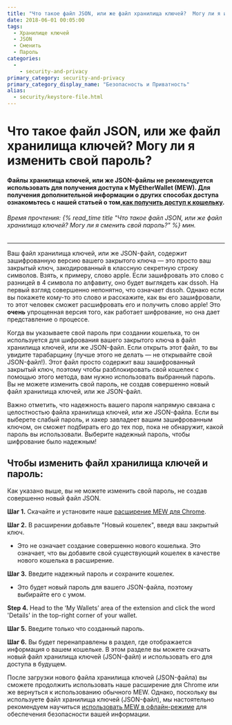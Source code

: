 ```yaml
---
title: "Что такое файл JSON, или же файл хранилища ключей?  Могу ли я изменить свой пароль?"
date: 2018-06-01 00:05:00
tags:
  - Хранилище ключей
  - JSON
  - Сменить
  - Пароль
categories:
  - 
    - security-and-privacy
primary_category: security-and-privacy
primary_category_display_name: "Безопасность и Приватность"
alias:
  - security/keystore-file.html
---
```


# __Что такое файл JSON, или же файл хранилища ключей?  Могу ли я изменить свой пароль?__
#### __Файлы хранилища ключей, или же JSON-файлы не рекомендуется использовать для получения доступа к MyEtherWallet (MEW).  Для получения дополнительной информации о других способах доступа ознакомьтесь с нашей статьей о том,[как получить доступ к кошельку](/@@@@@@/getting-started/how-to-access-your-wallet/).__
###### Время прочтения: {% read_time title "Что такое файл JSON, или же файл хранилища ключей? Могу ли я сменить свой пароль?" %} мин.
***

Ваш файл хранилища ключей, или же JSON-файл, содержит зашифрованную версию вашего закрытого ключа — это просто ваш закрытый ключ, закодированный в классную секретную строку символов. Взять, к примеру, слово apple. Если зашифровать это слово с разницей в 4 символа по алфавиту, оно будет выглядеть как dssoh. На первый взгляд совершенно непонятно, что означает dssoh. Однако если вы покажете кому-то это слово и расскажите, как вы его зашифровали, то этот человек сможет расшифровать его и получить слово apple! Это **очень** упрощенная версия того, как работает шифрование, но она дает представление о процессе.

Когда вы указываете свой пароль при создании кошелька, то он используется для шифрования вашего закрытого ключа в файл хранилища ключей, или же JSON-файл. Если открыть этот файл, то вы увидите тарабарщину (лучше этого не делать — не открывайте свой JSON-файл!). Этот файл просто содержит ваш зашифрованный закрытый ключ, поэтому чтобы разблокировать свой кошелек с помощью этого метода, вам нужно использовать выбранный пароль. Вы не можете изменить свой пароль, не создав совершенно новый файл хранилища ключей, или же JSON-файл.

Важно отметить, что надежность вашего пароля напрямую связана с целостностью файла хранилища ключей, или же JSON-файла. Если вы выберете слабый пароль, и хакер завладеет вашим зашифрованным ключом, он сможет подбирать его до тех пор, пока не обнаружит, какой пароль вы использовали. Выберите надежный пароль, чтобы шифрование было надежным!



## __Чтобы изменить файл хранилища ключей и пароль:__

Как указано выше, вы не можете изменить свой пароль, не создав совершенно новый файл JSON.

**Шаг 1.** Скачайте и установите наше [расширение MEW для Chrome](https://chrome.google.com/webstore/detail/myetherwallet/nlbmnnijcnlegkjjpcfjclmcfggfefdm?hl=en).

**Шаг 2.** В расширении добавьте "Новый кошелек", введя ваш закрытый ключ.
* Это не означает создание совершенно нового кошелька. Это означает, что вы добавите свой существующий кошелек в качестве нового кошелька в расширение.

**Шаг 3.** Введите надежный пароль и сохраните кошелек.
* Это будет новый пароль для вашего JSON-файла, поэтому выбирайте его с умом.

**Step 4.** Head to the ‘My Wallets’ area of the extension and click the word 'Details' in the top-right corner of your wallet.

**Шаг 5.** Введите только что созданный пароль.

**Шаг 6.** Вы будет перенаправлены в раздел, где отображается информация о вашем кошельке. В этом разделе вы можете скачать новый файл хранилища ключей (JSON-файл) и использовать его для доступа в будущем.

После загрузки нового файла хранилища ключей (JSON-файла) вы сможете продолжить использовать наше расширение для Chrome или же вернуться к использованию обычного MEW. Однако, поскольку вы используете файл хранилища ключей (JSON-файл), мы настоятельно рекомендуем научиться [использовать MEW в офлайн-режиме](/@@@@@@/offline/offline-mew-looks-weird/) для обеспечения безопасности вашей информации.